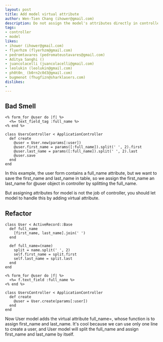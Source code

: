```yaml
---
layout: post
title: Add model virtual attribute
author: Wen-Tien Chang (ihower@gmail.com)
description: Do not assign the model's attributes directly in controller. Add model virtual attribute to move the assignment to model.
tags:
- controller
- model
likes:
- ihower (ihower@gmail.com)
- flyerhzm (flyerhzm@gmail.com)
- pedromtavares (pedromateustavares@gmail.com)
- Aditya Sanghi ()
- juancolacelli (juancolacelli@gmail.com)
- leolukin (leolukin@gmail.com)
- ph0t0n_ (b0rn2c0d3@gmail.com)
- bugmenot (fhugfizn@sharklasers.com)
dislikes:
- 
---
```

Bad Smell
---------

    <% form_for @user do |f| %>
      <%= text_field_tag :full_name %>
    <% end %>
    
    class UsersController < ApplicationController
      def create
        @user = User.new(params[:user])
        @user.first_name = params([:full_name]).split(' ', 2).first
        @user.last_name = params([:full_name]).split(' ', 2).last
        @user.save
      end
    end

In this example, the user form contains a full_name attribute, but we want to save the first_name and last_name in table, so we assign the first_name an last_name for @user object in controller by splitting the full_name.

But assigning attributes for model is not the job of controller, you should let model to handle this by adding virtual attribute.

Refactor
--------

    class User < ActiveRecord::Base
      def full_name
        [first_name, last_name].join(' ')
      end
    
      def full_name=(name)
        split = name.split(' ', 2)
        self.first_name = split.first
        self.last_name = split.last
      end
    end
    
    <% form_for @user do |f| %>
      <%= f.text_field :full_name %>
    <% end %>
    
    class UsersController < ApplicationController
      def create
        @user = User.create(params[:user])
      end
    end

Now User model adds the virtual attribute full_name=, whose function is to assign first_name and last_name. It's cool because we can use only one line to create a user, and User model will split the full_name and assign first_name and last_name by itself.
